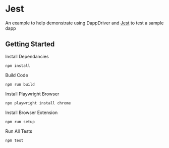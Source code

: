 # Jest

An example to help demonstrate using DappDriver and [Jest](https://github.com/jestjs/jest) to test a sample dapp

## Getting Started

Install Dependancies

```
npm install
```

Build Code

```
npm run build
```

Install Playwright Browser

```
npx playwright install chrome
```

Install Browser Extension

```
npm run setup
```

Run All Tests

```
npm test
```
